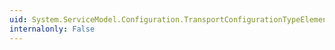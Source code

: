 ```yaml
---
uid: System.ServiceModel.Configuration.TransportConfigurationTypeElementCollection
internalonly: False
---
```

